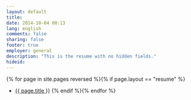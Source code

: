 ```yaml
---
layout: default
title: 
date: 2014-10-04 00:13
lang: english
comments: false
sharing: false
footer: true
employer: general
description: "This is the resume with no hidden fields."
hideid:
---
```


{% for page in site.pages reversed %}{% if page.layout == "resume" %}
- [{{ page.title }}]({{page.url}})
{% endif %}{% endfor %}